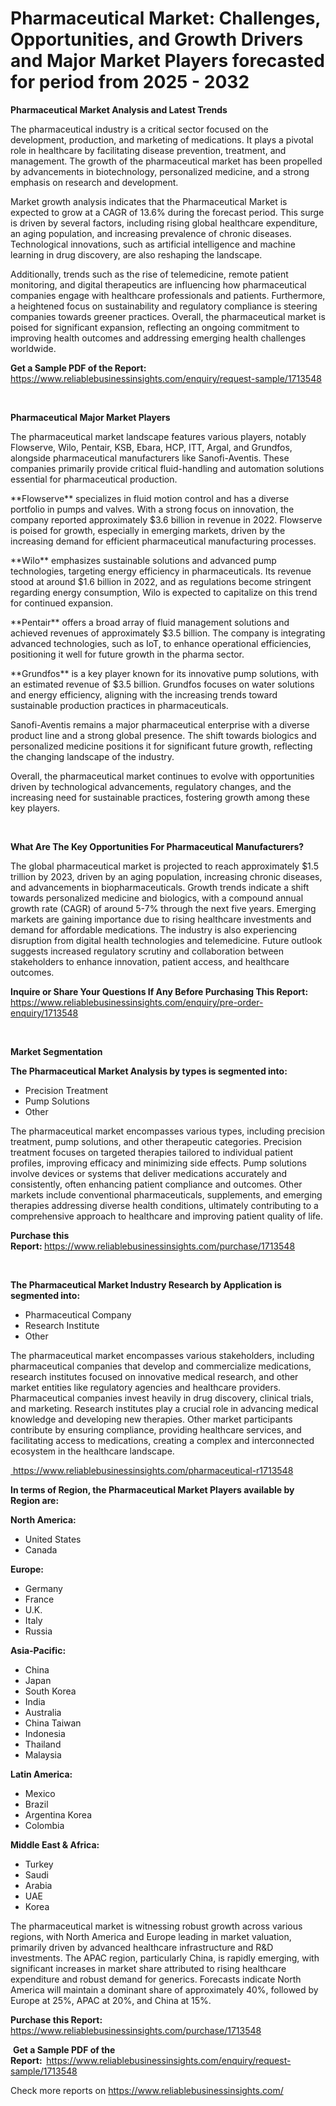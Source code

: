 <p><h1>Pharmaceutical Market: Challenges, Opportunities, and Growth Drivers and Major Market Players forecasted for period from 2025 - 2032</h1></p><p><strong>Pharmaceutical Market Analysis and Latest Trends</strong></p>
<p><p>The pharmaceutical industry is a critical sector focused on the development, production, and marketing of medications. It plays a pivotal role in healthcare by facilitating disease prevention, treatment, and management. The growth of the pharmaceutical market has been propelled by advancements in biotechnology, personalized medicine, and a strong emphasis on research and development.</p><p>Market growth analysis indicates that the Pharmaceutical Market is expected to grow at a CAGR of 13.6% during the forecast period. This surge is driven by several factors, including rising global healthcare expenditure, an aging population, and increasing prevalence of chronic diseases. Technological innovations, such as artificial intelligence and machine learning in drug discovery, are also reshaping the landscape.</p><p>Additionally, trends such as the rise of telemedicine, remote patient monitoring, and digital therapeutics are influencing how pharmaceutical companies engage with healthcare professionals and patients. Furthermore, a heightened focus on sustainability and regulatory compliance is steering companies towards greener practices. Overall, the pharmaceutical market is poised for significant expansion, reflecting an ongoing commitment to improving health outcomes and addressing emerging health challenges worldwide.</p></p>
<p><strong>Get a Sample PDF of the Report:&nbsp;</strong> <a href="https://www.reliablebusinessinsights.com/enquiry/request-sample/1713548?utm_campaign=3177&utm_medium=2&utm_source=Github&utm_content=ia&utm_term=28032025&utm_id=pharmaceutical">https://www.reliablebusinessinsights.com/enquiry/request-sample/1713548</a></p>
<p>&nbsp;</p>
<p><strong>Pharmaceutical Major Market Players</strong></p>
<p><p>The pharmaceutical market landscape features various players, notably Flowserve, Wilo, Pentair, KSB, Ebara, HCP, ITT, Argal, and Grundfos, alongside pharmaceutical manufacturers like Sanofi-Aventis. These companies primarily provide critical fluid-handling and automation solutions essential for pharmaceutical production.</p><p>**Flowserve** specializes in fluid motion control and has a diverse portfolio in pumps and valves. With a strong focus on innovation, the company reported approximately $3.6 billion in revenue in 2022. Flowserve is poised for growth, especially in emerging markets, driven by the increasing demand for efficient pharmaceutical manufacturing processes.</p><p>**Wilo** emphasizes sustainable solutions and advanced pump technologies, targeting energy efficiency in pharmaceuticals. Its revenue stood at around $1.6 billion in 2022, and as regulations become stringent regarding energy consumption, Wilo is expected to capitalize on this trend for continued expansion.</p><p>**Pentair** offers a broad array of fluid management solutions and achieved revenues of approximately $3.5 billion. The company is integrating advanced technologies, such as IoT, to enhance operational efficiencies, positioning it well for future growth in the pharma sector.</p><p>**Grundfos** is a key player known for its innovative pump solutions, with an estimated revenue of $3.5 billion. Grundfos focuses on water solutions and energy efficiency, aligning with the increasing trends toward sustainable production practices in pharmaceuticals.</p><p>Sanofi-Aventis remains a major pharmaceutical enterprise with a diverse product line and a strong global presence. The shift towards biologics and personalized medicine positions it for significant future growth, reflecting the changing landscape of the industry.</p><p>Overall, the pharmaceutical market continues to evolve with opportunities driven by technological advancements, regulatory changes, and the increasing need for sustainable practices, fostering growth among these key players.</p></p>
<p>&nbsp;</p>
<p><strong>What Are The Key Opportunities For Pharmaceutical Manufacturers?</strong></p>
<p><p>The global pharmaceutical market is projected to reach approximately $1.5 trillion by 2023, driven by an aging population, increasing chronic diseases, and advancements in biopharmaceuticals. Growth trends indicate a shift towards personalized medicine and biologics, with a compound annual growth rate (CAGR) of around 5-7% through the next five years. Emerging markets are gaining importance due to rising healthcare investments and demand for affordable medications. The industry is also experiencing disruption from digital health technologies and telemedicine. Future outlook suggests increased regulatory scrutiny and collaboration between stakeholders to enhance innovation, patient access, and healthcare outcomes.</p></p>
<p><strong>Inquire or Share Your Questions If Any Before Purchasing This Report:</strong> <a href="https://www.reliablebusinessinsights.com/enquiry/pre-order-enquiry/1713548?utm_campaign=3177&utm_medium=2&utm_source=Github&utm_content=ia&utm_term=28032025&utm_id=pharmaceutical">https://www.reliablebusinessinsights.com/enquiry/pre-order-enquiry/1713548</a></p>
<p>&nbsp;</p>
<p><strong>Market Segmentation</strong></p>
<p><strong>The Pharmaceutical Market Analysis by types is segmented into:</strong></p>
<p><ul><li>Precision Treatment</li><li>Pump Solutions</li><li>Other</li></ul></p>
<p><p>The pharmaceutical market encompasses various types, including precision treatment, pump solutions, and other therapeutic categories. Precision treatment focuses on targeted therapies tailored to individual patient profiles, improving efficacy and minimizing side effects. Pump solutions involve devices or systems that deliver medications accurately and consistently, often enhancing patient compliance and outcomes. Other markets include conventional pharmaceuticals, supplements, and emerging therapies addressing diverse health conditions, ultimately contributing to a comprehensive approach to healthcare and improving patient quality of life.</p></p>
<p><strong>Purchase this Report:&nbsp;</strong><a href="https://www.reliablebusinessinsights.com/purchase/1713548?utm_campaign=3177&utm_medium=2&utm_source=Github&utm_content=ia&utm_term=28032025&utm_id=pharmaceutical">https://www.reliablebusinessinsights.com/purchase/1713548</a></p>
<p>&nbsp;</p>
<p><strong>The Pharmaceutical Market Industry Research by Application is segmented into:</strong></p>
<p><ul><li>Pharmaceutical Company</li><li>Research Institute</li><li>Other</li></ul></p>
<p><p>The pharmaceutical market encompasses various stakeholders, including pharmaceutical companies that develop and commercialize medications, research institutes focused on innovative medical research, and other market entities like regulatory agencies and healthcare providers. Pharmaceutical companies invest heavily in drug discovery, clinical trials, and marketing. Research institutes play a crucial role in advancing medical knowledge and developing new therapies. Other market participants contribute by ensuring compliance, providing healthcare services, and facilitating access to medications, creating a complex and interconnected ecosystem in the healthcare landscape.</p></p>
<p><a href="https://www.reliablebusinessinsights.com/pharmaceutical-r1713548?utm_campaign=3177&utm_medium=2&utm_source=Github&utm_content=ia&utm_term=28032025&utm_id=pharmaceutical">&nbsp;https://www.reliablebusinessinsights.com/pharmaceutical-r1713548</a></p>
<p><strong>In terms of Region, the Pharmaceutical Market Players available by Region are:</strong></p>
<p>
    <p> <strong> North America: </strong>
        <ul>
            <li>United States</li>
            <li>Canada</li>
        </ul>
        </p> 
    <p> <strong> Europe: </strong>
        <ul>
            <li>Germany</li>
            <li>France</li>
            <li>U.K.</li>
            <li>Italy</li>
            <li>Russia</li>
        </ul>
        </p> 
    <p> <strong> Asia-Pacific: </strong>
        <ul>
            <li>China</li>
            <li>Japan</li>
            <li>South Korea</li>
            <li>India</li>
            <li>Australia</li>
            <li>China Taiwan</li>
            <li>Indonesia</li>
            <li>Thailand</li>
            <li>Malaysia</li>
        </ul>
        </p> 
    <p> <strong> Latin America: </strong>
        <ul>
            <li>Mexico</li>
            <li>Brazil</li>
            <li>Argentina Korea</li>
            <li>Colombia</li>
        </ul>
        </p> 
    <p> <strong> Middle East & Africa: </strong>
        <ul>
            <li>Turkey</li>
            <li>Saudi</li>
            <li>Arabia</li>
            <li>UAE</li>
            <li>Korea</li>
        </ul>
    </p>
    </p>
<p><p>The pharmaceutical market is witnessing robust growth across various regions, with North America and Europe leading in market valuation, primarily driven by advanced healthcare infrastructure and R&D investments. The APAC region, particularly China, is rapidly emerging, with significant increases in market share attributed to rising healthcare expenditure and robust demand for generics. Forecasts indicate North America will maintain a dominant share of approximately 40%, followed by Europe at 25%, APAC at 20%, and China at 15%.</p></p>
<p><strong>Purchase this Report: </strong><a href="https://www.reliablebusinessinsights.com/purchase/1713548?utm_campaign=3177&utm_medium=2&utm_source=Github&utm_content=ia&utm_term=28032025&utm_id=pharmaceutical">https://www.reliablebusinessinsights.com/purchase/1713548</a></p>
<p>&nbsp;<strong>Get a Sample PDF of the Report:&nbsp;&nbsp;</strong><a href="https://www.reliablebusinessinsights.com/enquiry/request-sample/1713548?utm_campaign=3177&utm_medium=2&utm_source=Github&utm_content=ia&utm_term=28032025&utm_id=pharmaceutical">https://www.reliablebusinessinsights.com/enquiry/request-sample/1713548</a></p>
<p><strong></strong></p>
<p>Check more reports on <a href="https://www.reliablebusinessinsights.com/?utm_campaign=3177&utm_medium=2&utm_source=Github&utm_content=ia&utm_term=28032025&utm_id=pharmaceutical">https://www.reliablebusinessinsights.com/</a></p>